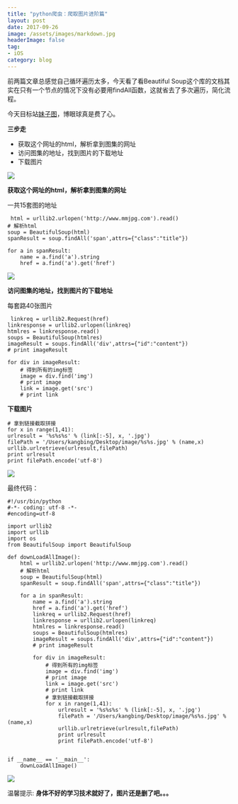 ```yaml
---
title: "python爬虫：爬取图片进阶篇"
layout: post
date: 2017-09-26
image: /assets/images/markdown.jpg
headerImage: false
tag:
- iOS
category: blog
---
```




前两篇文章总感觉自己循环遍历太多，今天看了看Beautiful Soup这个库的文档其实在只有一个节点的情况下没有必要用findAll函数，这就省去了多次遍历，简化流程。

今天目标站[妹子图](http://www.mmjpg.com/)，博眼球真是费了心。

**三步走**

* 获取这个网址的html，解析拿到图集的网址
* 访问图集的地址，找到图片的下载地址
* 下载图片


![](https://ws1.sinaimg.cn/large/9e1008a3ly1fjwzb0180nj20s10kfqi9.jpg)

**获取这个网址的html，解析拿到图集的网址**

一共15套图的地址

	 html = urllib2.urlopen('http://www.mmjpg.com').read()
    # 解析html
    soup = BeautifulSoup(html)
    spanResult = soup.findAll('span',attrs={"class":"title"})
	
    for a in spanResult:
        name = a.find('a').string
        href = a.find('a').get('href')
        


![](https://ws1.sinaimg.cn/large/9e1008a3ly1fjx0zk4s6wj20sc0mnqfy.jpg)

**访问图集的地址，找到图片的下载地址**

每套路40张图片

	 linkreq = urllib2.Request(href)
    linkresponse = urllib2.urlopen(linkreq)
    htmlres = linkresponse.read()
    soups = BeautifulSoup(htmlres)
    imageResult = soups.findAll('div',attrs={"id":"content"})
    # print imageResult
	
    for div in imageResult:
        # 得到所有的img标签
        image = div.find('img')
        # print image
        link = image.get('src')
        # print link
	
	
**下载图片**


	# 拿到链接截取拼接
	for x in range(1,41):
	urlresult = '%s%s%s' % (link[:-5], x, '.jpg')
	filePath = '/Users/kangbing/Desktop/image/%s%s.jpg' % (name,x)
	urllib.urlretrieve(urlresult,filePath)
	print urlresult
	print filePath.encode('utf-8')
	
	

![](https://ws1.sinaimg.cn/large/9e1008a3ly1fjwzbse6nwg20ac0isx6p.gif)




最终代码：

	#!/usr/bin/python
	#-*- coding: utf-8 -*-
	#encoding=utf-8

	import urllib2
	import urllib
	import os
	from BeautifulSoup import BeautifulSoup
	
	def downLoadAllImage():
	    html = urllib2.urlopen('http://www.mmjpg.com').read()
	    # 解析html
	    soup = BeautifulSoup(html)
	    spanResult = soup.findAll('span',attrs={"class":"title"})
	
	    for a in spanResult:
	        name = a.find('a').string
	        href = a.find('a').get('href')
	        linkreq = urllib2.Request(href)
	        linkresponse = urllib2.urlopen(linkreq)
	        htmlres = linkresponse.read()
	        soups = BeautifulSoup(htmlres)
	        imageResult = soups.findAll('div',attrs={"id":"content"})
	        # print imageResult
	
	        for div in imageResult:
	            # 得到所有的img标签
	            image = div.find('img')
	            # print image
	            link = image.get('src')
	            # print link
	            # 拿到链接截取拼接
	            for x in range(1,41):
	                urlresult = '%s%s%s' % (link[:-5], x, '.jpg')
	                filePath = '/Users/kangbing/Desktop/image/%s%s.jpg' % (name,x)
	                urllib.urlretrieve(urlresult,filePath)
	                print urlresult
	                print filePath.encode('utf-8')
	
	
	if __name__ == '__main__':
	    downLoadAllImage()
	    

![](https://ws1.sinaimg.cn/large/9e1008a3ly1fjx0hsoeezj208v0ew75u.jpg)

温馨提示:
**身体不好的学习技术就好了，图片还是删了吧。。。**